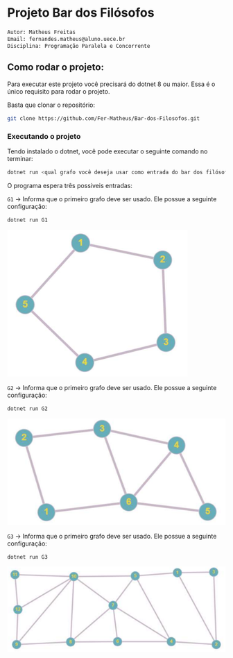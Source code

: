 # Projeto Bar dos Filósofos
    Autor: Matheus Freitas
    Email: fernandes.matheus@aluno.uece.br
    Disciplina: Programação Paralela e Concorrente

## Como rodar o projeto:

Para executar este projeto você precisará do dotnet 8 ou maior. Essa é o único requisito para rodar o projeto.

Basta que clonar o repositório:

```bash
git clone https://github.com/Fer-Matheus/Bar-dos-Filosofos.git 
```

### **Executando o projeto**

Tendo instalado o dotnet, você pode executar o seguinte comando no terminar:
```bash
dotnet run <qual grafo você deseja usar como entrada do bar dos filósofos>
```
O programa espera três possiveis entradas:

`G1` -> Informa que o primeiro grafo deve ser usado. Ele possue a seguinte configuração:
```bash
dotnet run G1
```
![Grafo 1](images/G1.png)

`G2` -> Informa que o primeiro grafo deve ser usado. Ele possue a seguinte configuração:
```bash
dotnet run G2
```
![Grafo 2](images/G2.png)

`G3` -> Informa que o primeiro grafo deve ser usado. Ele possue a seguinte configuração:
```bash
dotnet run G3
```
![Grafo 3](images/G3.png)
